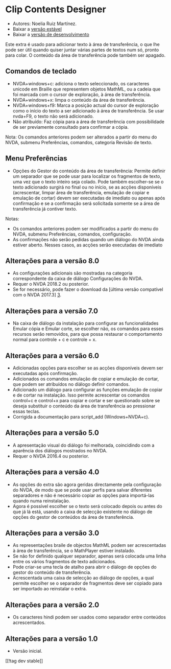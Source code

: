 # Clip Contents Designer #

*	Autores: Noelia Ruiz Martínez.
*	Baixar a [versão estável][1]
*	Baixar a [versão de desenvolvimento][2]

Este extra é usado para adicionar texto à área de transferência, o que lhe
pode ser útil quando quiser juntar várias partes de textos num só, pronto
para colar.  O conteúdo da área de transferência pode também ser apagado.

## Comandos de teclado ##
*	NVDA+windows+c: adiciona o texto seleccionado, os caracteres unicode em
  Braille que representem objetos MathML, ou a cadeia que foi marcada com o
  cursor de exploração, à área de transferência.
*	NVDA+windows+x: limpa o conteúdo da área de transferência.
*	NVDA+windows+f9: Marca a posição actual do cursor de exploração como o início do texto a ser adicionado à área de transferência.
    Se usar nvda+F9, o texto não será adicionado.
*	 Não atribuído: Faz cópia para a área de transferência com possibilidade de ser previamente consultado para confirmar a cópia.

Nota: Os comandos anteriores podem ser alterados a partir do menu do NVDA,
submenu Preferências, comandos, categoria Revisão de texto.

## Menu Preferências ##
*	Opções do Gestor do conteúdo da área de transferência: Permite definir um separador que se pode usar para localizar os fragmentos de texto, uma vez que o texto inteiro seja colado.
Pode também escolher-se se o texto adicionado surgirá no final ou no início, se as acções disponíveis (acrescentar, limpar área de transferência, emulação de copiar e emulação de cortar) devem ser executadas de imediato ou apenas após confirmação e se a confirmação será solicitada somente se a área de transferência já contiver texto.

Notas:

*	Os comandos anteriores podem ser modificados a partir do menu do NVDA,
  submenu Preferências, comandos, configuração.
*	As confirmações não serão pedidas quando um diálogo do NVDA ainda estiver
  aberto. Nesses casos, as acções serão executadas de imediato

## Alterações para a versão 8.0 ##

* As configurações adicionais são mostradas na categoria correspondente da
  caixa de diálogo Configurações do NVDA.
* Requer o NVDA 2018.2 ou posterior.
* Se for necessário, pode fazer o download da [última versão compatível com
  o NVDA 2017.3] [3].

## Alterações para a versão 7.0

* Na caixa de diálogo da instalação para configurar as funcionalidades
  Emular cópia e Emular corte, se escolher não, os comandos para esses
  recursos serão removidos, para que possa restaurar o comportamento normal
  para controle + c e controle + x.

## Alterações para a versão 6.0

*	 Adicionadas opções para escolher se as acções disponíveis devem ser executadas após confirmação.
*	Adicionados os comandos emulação de copiar e emulação de cortar, que podem ser atribuídos no diálogo definir comandos.
*	 Adicionado um diálogo para configurar as funções emulação de copiar e de cortar na instalação. Isso permite acrescentar os comandos control+c e control+x para copiar e cortar e ser questionado sobre se deseja substituir o conteúdo da área de transferência ao pressionar essas teclas.
*	Corrigida a documentação para script_add (Windows+NVDA+c).

## Alterações para a versão 5.0 ##

*	A apresentação visual do diálogo foi melhorada, coincidindo com a
  aparência dos diálogos mostrados no NVDA.
*	Requer o NVDA 2016.4 ou posterior.

## Alterações para a versão 4.0 ##
*	As opções do extra são agora geridas directamente pela configuração do
  NVDA, de modo que se pode usar perfis para salvar diferentes separadores e
  não é necessário copiar as opções para importá-las quando numa
  reinstalação.
*	Agora é possível escolher se o texto será colocado depois ou antes do que
  já lá está, usando a caixa de selecção  existente no diálogo de opções do
  gestor de conteúdos da área de transferência.

## Alterações para a versão 3.0 ##
*	As representações braile de objectos MathML podem ser acrescentadas à área
  de transferência, se o MathPlayer estiver instalado.
*	Se não for definido qualquer separador, apenas será colocada uma linha
  entre os vários fragmentos de texto adicionados.
*	Pode criar-se uma tecla de atalho para abrir o diálogo de opções do gestor
  do conteúdo de transferência.
*	Acrescentada uma caixa de selecção ao diálogo de opções, a qual permite
  escolher se o separador de fragmentos deve ser copiado para ser importado
  ao reinstalar o extra.

## Alterações para a versão 2.0 ##
*	Os caracteres hindi podem ser usados como separador entre conteúdos
  acrescentados.

## Alterações para a versão 1.0 ##
*	Versão inicial.


[[!tag dev stable]]

[1]: http://addons.nvda-project.org/files/get.php?file=ccd

[2]: http://addons.nvda-project.org/files/get.php?file=ccd-dev

[3]:
https://github.com/nvdaes/clipContentsDesigner/releases/download/7.2/clipContentsDesigner-7.2.nvda-addon
